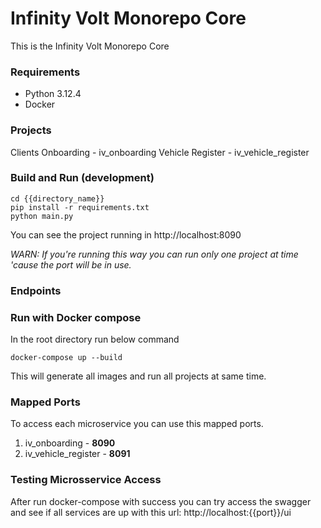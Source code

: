 # Infinity Volt Monorepo Core

This is the Infinity Volt Monorepo Core

### Requirements ###
* Python 3.12.4
* Docker

### Projects ###
Clients Onboarding - iv_onboarding
Vehicle Register - iv_vehicle_register

### Build and Run (development) ###
```shell
cd {{directory_name}}
pip install -r requirements.txt
python main.py
```
You can see the project running in http://localhost:8090

*WARN: If you're running this way you can run only one project at time 'cause the port will be in use.*

### Endpoints ###

### Run with Docker compose ###
In the root directory run below command
```shell
docker-compose up --build
```
This will generate all images and run all projects at same time.

### Mapped Ports ###
To access each microservice you can use this mapped ports.
1. iv_onboarding - **8090**
2. iv_vehicle_register - **8091**

### Testing Microsservice Access ###
After run docker-compose with success you can try access the swagger and see if all services are up with this url:
http://localhost:{{port}}/ui
